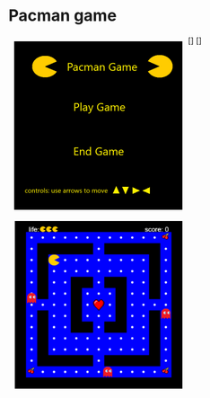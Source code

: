 # Pacman game

[<img src="./assets/images/Main.png" align="left" width="300" hspace="10" vspace="10" title="Intro Screen">]
[<img src="./assets/images/Game.png" align="left" width="300" hspace="10" vspace="10" title="Game Screen">]
